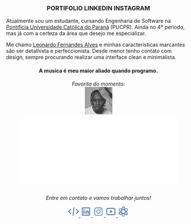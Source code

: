 <h3 id="header" align="center" font-size="25px" color="white">
  PORTIFOLIO LINKEDIN INSTAGRAM
</h3>


<!--<div align="center">
  <h3><strong>WEB DEVELOPER</strong></h3>
</div>-->

Atualmente sou um estudante, cursando Engenharia de Software na [Pontifícia Universidade Católica do Paraná](https://www.pucpr.br/) (PUCPR). Ainda no 4º periodo, mas já com a certeza da área que desejo me especializar.

Me chamo [Leonardo Fernandes Alves](https://www.instagram.com/_alvessleo/) e minhas caracteristicas marcantes são ser detalhista e perfeccionista. Desde menor tenho contato com design, sempre procurando realizar uma interface clean e minimalista. 

<h4 align="center">
  A musica é meu maior aliado quando programo.
</h4>

<div align="center">
  <i>Favorita do momento:</i>
</div>

<div align="center">
  <a href="https://open.spotify.com/track/1dIWPXMX4kRHj6Dt2DStUQ">
    <img width=75px height="75px" src="https://github.com/alvessleo/alvessleo/blob/main/img/music-favorite.jpg">
    <img src="https://github.com/alvessleo/alvessleo/blob/main/img/spotify-favorite-track.svg">
  </a>
</div>

<br>

<p align="center">
  <i>Entre em contato e vamos trabalhar juntos!</i>

<p align="center">
  <a href= "https://github.com/alvessleo">
    <img src="https://github.com/alvessleo/alvessleo/blob/main/img/code.png"/>
  </a>
  <a href= "https://www.linkedin.com/in/leonardo-fernandes-alves-1391b2213/">
    <img src="https://github.com/alvessleo/alvessleo/blob/main/img/linkedin.png"/>
  </a>
  <a href="https://www.instagram.com/_alvessleo/">
    <img src="https://github.com/alvessleo/alvessleo/blob/main/img/instagram.png"/>
  </a>
  <a href= "https://www.youtube.com/channel/UCQNGABEdxwX6OCpTyd2vzOw">
    <img src="https://github.com/alvessleo/alvessleo/blob/main/img/youtube.png"/>
  </a>
  <a href="https://github.com/alvessleo?tab=repositories">
    <img src="https://github.com/alvessleo/alvessleo/blob/main/img/source-code.png"/>
  </a>

</p>
